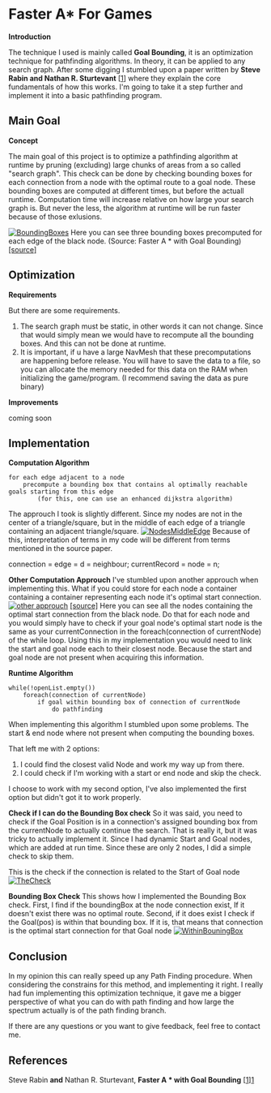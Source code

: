 # Faster A* For Games
**Introduction**

The technique I used is mainly called **Goal Bounding**, it is an optimization technique for pathfinding algorithms. In theory, it can be applied to any search graph. After some digging I stumbled upon a paper written by **Steve Rabin and Nathan R. Sturtevant** [[1]] where they explain the core fundamentals of how this works.
I'm going to take it a step further and implement it into a basic pathfinding program.

## Main Goal
**Concept**

The main goal of this project is to optimize a pathfinding algorithm at runtime by pruning (excluding) large chunks of areas from a so called "search graph".
This check can be done by checking bounding boxes for each connection from a node with the optimal route to a goal node.
These bounding boxes are computed at different times, but before the actuall runtime.
Computation time will increase relative on how large your search graph is.
But never the less, the algorithm at runtime will be run faster because of those exlusions.

[![BoundingBoxes](https://i.imgur.com/Lqw3xcm.png "BoundingBoxes")](https://i.imgur.com/Lqw3xcm.png "BoundingBoxes")
Here you can see three bounding boxes precomputed for each edge of the black node.
(Source: Faster A * with Goal Bounding) [[source]][1]

## Optimization
**Requirements**

But there are some requirements.
1. The search graph must be static, in other words it can not change. Since that would simply mean we would have to recompute all the bounding boxes. And this can not be done at runtime.
2. It is important, if u have a large NavMesh that these precomputations are happening before release.  You will have to save the data to a file, so you can allocate the memory needed for this data on the RAM when initializing the game/program. (I recommend saving the data as pure binary)

**Improvements**

coming soon

## Implementation
**Computation Algorithm**
```
for each edge adjacent to a node
	precompute a bounding box that contains al optimally reachable goals starting from this edge
		(for this, one can use an enhanced dijkstra algorithm)
```
The approuch I took is slightly different. Since my nodes are not in the center of a triangle/square, but in the middle of each edge of a triangle containing an adjacent triangle/square.
[![NodesMiddleEdge](https://i.imgur.com/NctaQ9M.png "NodesMiddleEdge")](https://i.imgur.com/NctaQ9M.png "NodesMiddleEdge")
Because of this, interpretation of terms in my code will be different from terms mentioned in the source paper. 

connection 		= edge = d = neighbour;
currentRecord = node = n;

**Other Computation Approuch**
I've stumbled upon another approuch when implementing this. What if you could store for each node a container containing a container representing each node it's optimal start connection.
[![other approuch](https://i.imgur.com/XUkeDJF.png "other approuch")](https://i.imgur.com/XUkeDJF.png "other approuch")
[[source]][1]
Here you can see all the nodes containing the optimal start connection from the black node.
Do that for each node and you would simply have to check if your goal node's optimal start node is the same as your currentConnection in the foreach(connection of currentNode) of the while loop. 
Using this in my implementation you would need to link the start and goal node each to their closest node. Because the start and goal node are not present when acquiring this information.

**Runtime Algorithm**
```
while(!openList.empty())
	foreach(connection of currentNode)
		if goal within bounding box of connection of currentNode
			do pathfinding
```
When implementing this algorithm I stumbled upon some problems.
The start & end node where not present when computing the bounding boxes. 

That left me with 2 options:
1. I could find the closest valid Node and work my way up from there.
2. I could check if I'm working with a start or end node and skip the check.

I choose to work with my second option, I've also implemented the first option but didn't got it to work properly.

**Check if I can do the Bounding Box check**
So it was said, you need to check if the Goal Position is in a connection's assigned bounding box from the currentNode to actually continue the search.
That is really it, but it was tricky to actually implement it. Since I had dynamic Start and Goal nodes, which are added at run time. 
Since these are only 2 nodes, I did a simple check to skip them.

This is the check if the connection is related to the Start of Goal node
[![TheCheck](https://i.imgur.com/VXvqEIK.png "TheCheck")](https://i.imgur.com/VXvqEIK.png "TheCheck")

**Bounding Box Check**
This shows how I implemented the Bounding Box check.
First, I find if the boundingBox at the node connection exist,
If it doesn't exist there was no optimal route.
Second, if it does exist I check if the Goal(pos) is within that bounding box.
If it is, that means that connection is the optimal start connection for that Goal node
[![WithinBouningBox](https://i.imgur.com/6nZWdCK.png "WithinBouningBox")](https://i.imgur.com/6nZWdCK.png "WithinBouningBox")
## Conclusion

In my opinion this can really speed up any Path Finding procedure. When considering the constrains for this method, and implementing it right. 
I really had fun implementing this optimization technique, it gave me a bigger perspective of what you can do with path finding and how large the spectrum actually is of the path finding branch.

If there are any questions or you want to give feedback, feel free to contact me.

## References
Steve Rabin **and** Nathan R. Sturtevant, **Faster A * with Goal Bounding** [[1]][1]


[1]: http://www.gameaipro.com/GameAIPro3/GameAIPro3_Chapter22_Faster_A_Star_with_Goal_Bounding.pdf "Faster A Star with Goal Bounding"